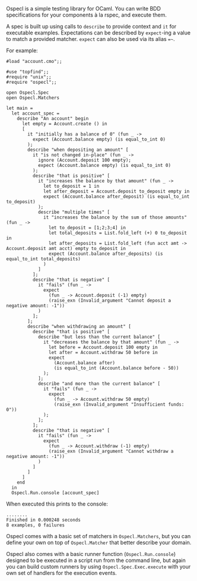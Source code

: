 Ospecl is a simple testing library for OCaml. You can write BDD specifications for your components à la rspec, and execute them.

A spec is built up using calls to `describe` to provide context and `it` for executable examples. Expectations can be described by `expect`-ing a value to match a provided matcher. `expect` can also be used via its alias `=~`.

For example:


    #load "account.cmo";;

    #use "topfind";;
    #require "unix";;
    #require "ospecl";;

    open Ospecl.Spec
    open Ospecl.Matchers

    let main = 
      let account_spec = 
        describe "An account" begin
          let empty = Account.create () in
          [
            it "initially has a balance of 0" (fun _ ->
              expect (Account.balance empty) (is equal_to_int 0)
            );
            describe "when depositing an amount" [
              it "is not changed in-place" (fun _ ->
                ignore (Account.deposit 100 empty);
                expect (Account.balance empty) (is equal_to_int 0)
              );
              describe "that is positive" [
                it "increases the balance by that amount" (fun _ ->
                  let to_deposit = 1 in
                  let after_deposit = Account.deposit to_deposit empty in
                  expect (Account.balance after_deposit) (is equal_to_int to_deposit)
                );
                describe "multiple times" [
                  it "increases the balance by the sum of those amounts" (fun _ ->
                    let to_deposit = [1;2;3;4] in
                    let total_deposits = List.fold_left (+) 0 to_deposit in
                    let after_deposits = List.fold_left (fun acct amt -> Account.deposit amt acct) empty to_deposit in
                    expect (Account.balance after_deposits) (is equal_to_int total_deposits)
                  )
                ]
              ];
              describe "that is negative" [
                it "fails" (fun _ ->
                  expect 
                    (fun _ -> Account.deposit (-1) empty) 
                    (raise_exn (Invalid_argument "Cannot deposit a negative amount: -1"))
                )
              ];
            ];
            describe "when withdrawing an amount" [
              describe "that is positive" [
                describe "but less than the current balance" [
                  it "decreases the balance by that amount" (fun _ ->
                    let before = Account.deposit 100 empty in
                    let after = Account.withdraw 50 before in
                    expect
                      (Account.balance after)
                      (is equal_to_int (Account.balance before - 50))
                  );
                ];
                describe "and more than the current balance" [
                  it "fails" (fun _ ->
                    expect 
                      (fun _ -> Account.withdraw 50 empty)
                      (raise_exn (Invalid_argument "Insufficient funds: 0"))
                  );
                ];
              ];
              describe "that is negative" [
                it "fails" (fun _ ->
                  expect
                    (fun _ -> Account.withdraw (-1) empty)
                    (raise_exn (Invalid_argument "Cannot withdraw a negative amount: -1"))
                )
              ]
            ]
          ]
        end
      in
      Ospecl.Run.console [account_spec]

When executed this prints to the console:

    ........
    Finished in 0.000248 seconds
    8 examples, 0 failures

Ospecl comes with a basic set of matchers in `Ospecl.Matchers`, but you can define your own on top of `Ospecl.Matcher` that better describe your domain.

Ospecl also comes with a basic runner function (`Ospecl.Run.console`) designed to be executed in a script run from the command line, but again you can build custom runners by using `Ospecl.Spec.Exec.execute` with your own set of handlers for the execution events.
